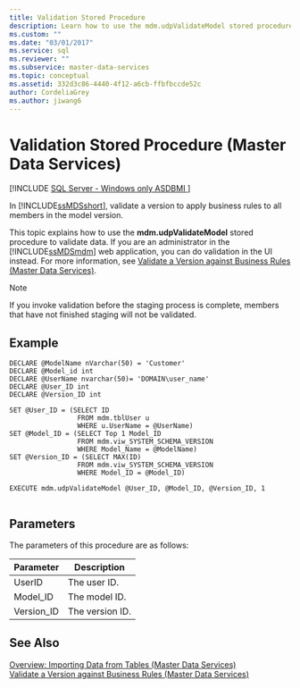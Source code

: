 ```yaml
---
title: Validation Stored Procedure
description: Learn how to use the mdm.udpValidateModel stored procedure to apply business rules to all members in the model version in Master Data Services.
ms.custom: ""
ms.date: "03/01/2017"
ms.service: sql
ms.reviewer: ""
ms.subservice: master-data-services
ms.topic: conceptual
ms.assetid: 332d3c86-4440-4f12-a6cb-ffbfbccde52c
author: CordeliaGrey
ms.author: jiwang6
---
```

# Validation Stored Procedure (Master Data Services)

[!INCLUDE [SQL Server - Windows only ASDBMI  ](../includes/applies-to-version/sql-windows-only-asdbmi.md)]

  In [!INCLUDE[ssMDSshort](../includes/ssmdsshort-md.md)], validate a version to apply business rules to all members in the model version.  
  
 This topic explains how to use the **mdm.udpValidateModel** stored procedure to validate data. If you are an administrator in the [!INCLUDE[ssMDSmdm](../includes/ssmdsmdm-md.md)] web application, you can do validation in the UI instead. For more information, see [Validate a Version against Business Rules &#40;Master Data Services&#41;](../master-data-services/validate-a-version-against-business-rules-master-data-services.md).  
  
> [!NOTE]  
>  If you invoke validation before the staging process is complete, members that have not finished staging will not be validated.  
  
## Example  
  
```  
DECLARE @ModelName nVarchar(50) = 'Customer'   
DECLARE @Model_id int   
DECLARE @UserName nvarchar(50)= 'DOMAIN\user_name'   
DECLARE @User_ID int   
DECLARE @Version_ID int   
  
SET @User_ID = (SELECT ID    
                 FROM mdm.tblUser u   
                 WHERE u.UserName = @UserName)   
SET @Model_ID = (SELECT Top 1 Model_ID   
                 FROM mdm.viw_SYSTEM_SCHEMA_VERSION   
                 WHERE Model_Name = @ModelName)   
SET @Version_ID = (SELECT MAX(ID)   
                 FROM mdm.viw_SYSTEM_SCHEMA_VERSION   
                 WHERE Model_ID = @Model_ID)  
  
EXECUTE mdm.udpValidateModel @User_ID, @Model_ID, @Version_ID, 1  
  
```  
  
## Parameters  
 The parameters of this procedure are as follows:  
  
|Parameter|Description|  
|---------------|-----------------|  
|UserID|The user ID.|  
|Model_ID|The model ID.|  
|Version_ID|The version ID.|  
  
## See Also  
 [Overview: Importing Data from Tables &#40;Master Data Services&#41;](../master-data-services/overview-importing-data-from-tables-master-data-services.md)   
 [Validate a Version against Business Rules &#40;Master Data Services&#41;](../master-data-services/validate-a-version-against-business-rules-master-data-services.md)  
  
  
